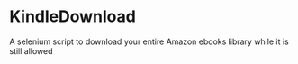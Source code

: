 # KindleDownload
A selenium script to download your entire Amazon ebooks library while it is still allowed
